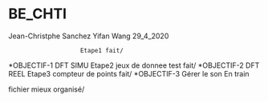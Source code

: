 # BE_CHTI
Jean-Christphe Sanchez
Yifan Wang
29_4_2020

                        Etape1 fait/
*OBJECTIF-1 DFT SIMU    Etape2 jeux de donnee test fait/
*OBJECTIF-2 DFT REEL    Etape3 compteur de points fait/
*OBJECTIF-3 Gérer le son   En train


fichier mieux organisé/



